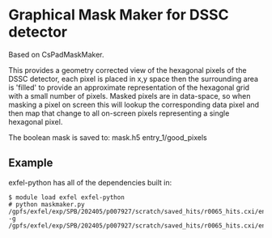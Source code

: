 # Graphical Mask Maker for DSSC detector 
Based on CsPadMaskMaker.

This provides a geometry corrected view of the hexagonal pixels of the DSSC detector, each pixel is placed in x,y space then the surrounding area is 'filled' to provide an approximate representation of the hexagonal grid with a small number of pixels. Masked pixels are in data-space, so when masking a pixel on screen this will lookup the corresponding data pixel and then map that change to all on-screen pixels representing a single hexagonal pixel.

The boolean mask is saved to:
    mask.h5
        entry_1/good_pixels


## Example
exfel-python has all of the dependencies built in:
```
$ module load exfel exfel-python
# python maskmaker.py /gpfs/exfel/exp/SPB/202405/p007927/scratch/saved_hits/r0065_hits.cxi/entry_1/instrument_1/detector_1/background -g /gpfs/exfel/exp/SPB/202405/p007927/scratch/saved_hits/r0065_hits.cxi/entry_1/instrument_1/detector_1/xyz_map
```
